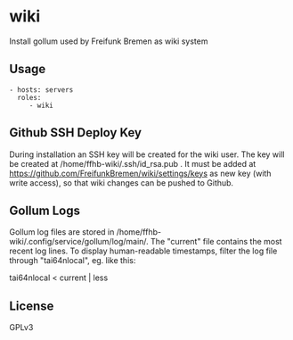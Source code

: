 wiki
=========================

Install gollum
used by Freifunk Bremen
as wiki system


Usage
-------------------------

    - hosts: servers
      roles:
         - wiki


Github SSH Deploy Key
-------------------------
During installation an SSH key will be created for the wiki user.
The key will be created at /home/ffhb-wiki/.ssh/id_rsa.pub .
It must be added at https://github.com/FreifunkBremen/wiki/settings/keys
as new key (with write access), so that wiki changes can be pushed to Github.


Gollum Logs
-------------------------
Gollum log files are stored in /home/ffhb-wiki/.config/service/gollum/log/main/.
The "current" file contains the most recent log lines.
To display human-readable timestamps, filter the log file through "tai64nlocal", eg. like this:

  tai64nlocal < current | less


License
-------------------------

GPLv3
